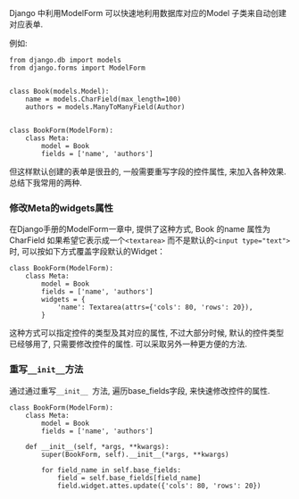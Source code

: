 Django 中利用ModelForm 可以快速地利用数据库对应的Model 子类来自动创建对应表单.

例如:
```
from django.db import models
from django.forms import ModelForm


class Book(models.Model):
    name = models.CharField(max_length=100)
    authors = models.ManyToManyField(Author)


class BookForm(ModelForm):
    class Meta:
        model = Book
        fields = ['name', 'authors']
```

但这样默认创建的表单是很丑的, 一般需要重写字段的控件属性, 来加入各种效果. 总结下我常用的两种.

### 修改Meta的widgets属性

在Django手册的ModelForm一章中, 提供了这种方式, Book 的name 属性为CharField 如果希望它表示成一个`<textarea>` 而不是默认的`<input type="text">` 时, 可以按如下方式覆盖字段默认的Widget：

```
class BookForm(ModelForm):
    class Meta:
        model = Book
        fields = ['name', 'authors']
        widgets = {
            'name': Textarea(attrs={'cols': 80, 'rows': 20}),
        }
```

这种方式可以指定控件的类型及其对应的属性, 不过大部分时候, 默认的控件类型已经够用了, 只需要修改控件的属性. 可以采取另外一种更方便的方法.


### 重写`__init__`方法

通过通过重写`__init__ `方法, 遍历base_fields字段, 来快速修改控件的属性.

```
class BookForm(ModelForm):
    class Meta:
        model = Book
        fields = ['name', 'authors']

    def __init__(self, *args, **kwargs):
        super(BookForm, self).__init__(*args, **kwargs)
        
        for field_name in self.base_fields:
            field = self.base_fields[field_name]
            field.widget.attes.update({'cols': 80, 'rows': 20})

```
